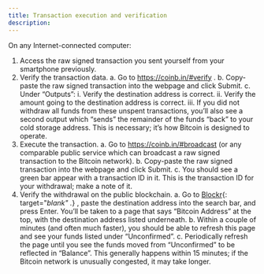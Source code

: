 ```yaml
---
title: Transaction execution and verification
description:
---
```


On any Internet-connected computer:

1. Access the raw signed transaction you sent yourself from your smartphone previously.
2. Verify the transaction data.
  a. Go to https://coinb.in/#verify .
  b. Copy-paste the raw signed transaction into the webpage and click Submit.
  c. Under “Outputs”:
    i. Verify the destination address is correct.
    ii. Verify the amount going to the destination address is correct.
    iii. If you did not withdraw all funds from these unspent transactions, you’ll
    also see a second output which “sends” the remainder of the funds “back” to your
    cold storage address. This is necessary; it’s how Bitcoin is designed to operate.
3. Execute the transaction.
  a. Go to https://coinb.in/#broadcast (or any comparable public service which can
    broadcast a raw signed transaction to the Bitcoin network).
  b. Copy-paste the raw signed transaction into the webpage and click Submit.
  c. You should see a green bar appear with a transaction ID in it. This is the
  transaction ID for your withdrawal; make a note of it.
4. Verify the withdrawal on the public blockchain.
  a. Go to [Blockr](https://www.coinbase.com/){: target="_blank" ._} , paste the destination address into the search bar, and press
  Enter. You’ll be taken to a page that says “Bitcoin Address” at the top, with the
  destination address listed underneath.
  b. Within a couple of minutes (and often much faster), you should be able to
  refresh this page and see your funds listed under “Unconfirmed”.
  c. Periodically refresh the page until you see the funds moved from “Unconfirmed”
  to be reflected in “Balance”. This generally happens within 15 minutes; if the
  Bitcoin network is unusually congested, it may take longer.
